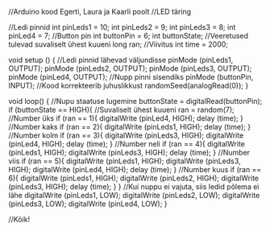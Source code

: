 //Arduino kood Egerti, Laura ja Kaarli poolt
//LED täring

//Ledi pinnid
int pinLeds1 = 10;
int pinLeds2 = 9;
int pinLeds3 = 8;
int pinLed4 = 7;
//Button pin
int buttonPin = 6;
int buttonState;
//Veeretused tulevad suvaliselt ühest kuueni
long ran;
//Viivitus
int time = 2000;

void setup ()
{
  //Ledi pinnid lähevad väljundisse
  pinMode (pinLeds1, OUTPUT);
  pinMode (pinLeds2, OUTPUT);
  pinMode (pinLeds3, OUTPUT);
  pinMode (pinLed4, OUTPUT);
  //Nupp pinni sisendiks
  pinMode (buttonPin, INPUT);
  //Kood korrekteerib juhuslikkust
  randomSeed(analogRead(0));
}

void loop()
{
  //Nupu staatuse lugemine
  buttonState = digitalRead(buttonPin);
  if (buttonState == HIGH){
	//Suvaliselt ühest kuueni
	ran = random(7);
	//Number üks
	if (ran == 1){
  	digitalWrite (pinLed4, HIGH);
  	delay (time);
	}
	//Number kaks
	if (ran == 2){
  	digitalWrite (pinLeds1, HIGH);
  	delay (time);
	}
	//Number kolm
	if (ran == 3){
  	digitalWrite (pinLeds3, HIGH);
  	digitalWrite (pinLed4, HIGH);
  	delay (time);
	}
	//Number neli
	if (ran == 4){
  	digitalWrite (pinLeds1, HIGH);
  	digitalWrite (pinLeds3, HIGH);
  	delay (time);
	}
	//Number viis
	if (ran == 5){
  	digitalWrite (pinLeds1, HIGH);
  	digitalWrite (pinLeds3, HIGH);
  	digitalWrite (pinLed4, HIGH);
  	delay (time);
   }
   //Number kuus
   if (ran == 6){
  	digitalWrite (pinLeds1, HIGH);
  	digitalWrite (pinLeds2, HIGH);
  	digitalWrite (pinLeds3, HIGH);
  	delay (time);
   }
  }
  //Kui nuppu ei vajuta, siis ledid põlema ei lähe
  digitalWrite (pinLeds1, LOW);
  digitalWrite (pinLeds2, LOW);
  digitalWrite (pinLeds3, LOW);
  digitalWrite (pinLed4, LOW);
}

//Kõik!


